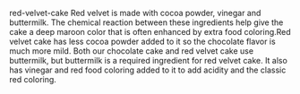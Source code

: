 red-velvet-cake Red velvet is made with cocoa powder, vinegar and buttermilk. The chemical reaction between these ingredients help give the cake a deep maroon color that is often enhanced by extra food coloring.Red velvet cake has less cocoa powder added to it so the chocolate flavor is much more mild. Both our chocolate cake and red velvet cake use buttermilk, but buttermilk is a required ingredient for red velvet cake. It also has vinegar and red food coloring added to it to add acidity and the classic red coloring.